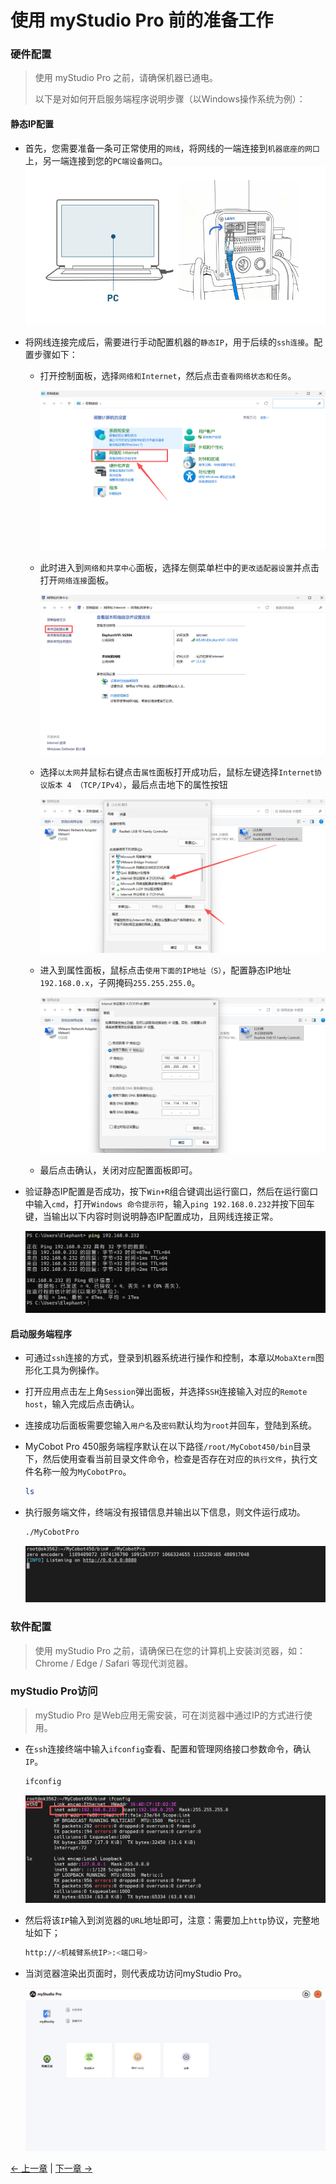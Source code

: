 # 使用 myStudio Pro 前的准备工作

### 硬件配置

> 使用 myStudio Pro 之前，请确保机器已通电。
> 
> 以下是对如何开启服务端程序说明步骤（以Windows操作系统为例）：

#### 静态IP配置

- 首先，您需要准备一条可正常使用的`网线`，将网线的一端连接到`机器底座的网口`上，另一端连接到您的`PC端设备网口`。
  <img src="../../resources/3-FunctionsAndApplications/5.myBlockly/preparations/link.png" />

- 将网线连接完成后，需要进行手动配置机器的`静态IP`，用于后续的`ssh连接`。配置步骤如下：
  
  - 打开控制面板，选择`网络和Internet`，然后点击`查看网络状态和任务`。
   
    <img src="../../resources/3-FunctionsAndApplications/5.myBlockly/preparations/control.png" />

  - 此时进入到`网络和共享中心`面板，选择左侧菜单栏中的`更改适配器设置`并点击打开`网络连接`面板。

    <img src="../../resources/3-FunctionsAndApplications/5.myBlockly/preparations/internet.png" />

  - 选择`以太网`并鼠标右键点击`属性`面板打开成功后，鼠标左键选择`Internet协议版本 4 （TCP/IPv4）`，最后点击地下的属性按钮
    
    <img src="../../resources/3-FunctionsAndApplications/5.myBlockly/preparations/internet1.png" />

  - 进入到属性面板，鼠标点击`使用下面的IP地址（S）`，配置静态IP地址`192.168.0.x`，子网掩码`255.255.255.0`。

    <img src="../../resources/3-FunctionsAndApplications/5.myBlockly/preparations/internet2.png" />

  - 最后点击确认，关闭对应配置面板即可。
  
- 验证静态IP配置是否成功，按下`Win+R`组合键调出运行窗口，然后在运行窗口中输入`cmd`，打开`Windows 命令提示符`，输入`ping 192.168.0.232`并按下回车键，当输出以下内容时则说明静态IP配置成功，且网线连接正常。
  
  <img src="../../resources/3-FunctionsAndApplications/5.myBlockly/preparations/ping.png" />

#### 启动服务端程序

- 可通过`ssh`连接的方式，登录到机器系统进行操作和控制，本章以`MobaXterm`图形化工具为例操作。

- 打开应用点击左上角`Session`弹出面板，并选择`SSH`连接输入对应的`Remote host`，输入完成后点击确认。

- 连接成功后面板需要您输入`用户名`及`密码`默认均为`root`并回车，登陆到系统。

- MyCobot Pro 450服务端程序默认在以下路径`/root/MyCobot450/bin`目录下，然后使用查看当前目录文件命令，检查是否存在对应的`执行文件`，执行文件名称一般为`MyCobotPro`。
  ```bash
  ls 
  ```
- 执行服务端文件，终端没有报错信息并输出以下信息，则文件运行成功。
  
  ```bash
  ./MyCobotPro
  ```
  
  <img src="../../resources/3-FunctionsAndApplications/5.myBlockly/preparations/mycobotpro.png" />


### 软件配置

> 使用 myStudio Pro 之前，请确保已在您的计算机上安装浏览器，如：Chrome / Edge / Safari 等现代浏览器。 

### myStudio Pro访问

> myStudio Pro 是Web应用无需安装，可在浏览器中通过IP的方式进行使用。

- 在`ssh`连接终端中输入`ifconfig`查看、配置和管理网络接口参数命令，确认`IP`。
  ```bash
  ifconfig
  ```
  <img src="../../resources/3-FunctionsAndApplications/5.myBlockly/preparations/ifconfig.png" />

- 然后将该`IP`输入到浏览器的`URL`地址即可，注意：需要加上`http`协议，完整地址如下；
  
  ```bash
  http://<机械臂系统IP>:<端口号>
  ```

- 当浏览器渲染出页面时，则代表成功访问myStudio Pro。
  
  <img src="../../resources/3-FunctionsAndApplications/5.myBlockly/preparations/mystudio.png" />

[← 上一章](./README.md) | [下一章 →](./5.2-install_uninstall.md)